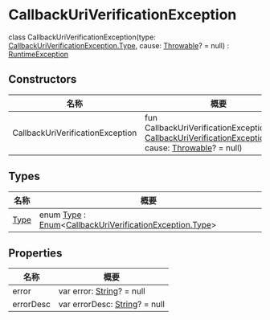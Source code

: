 # CallbackUriVerificationException

class CallbackUriVerificationException(type: [CallbackUriVerificationException.Type](-type/index.md), cause: [Throwable](https://kotlinlang.org/api/latest/jvm/stdlib/kotlin/-throwable/index.html)? = null) : [RuntimeException](https://docs.oracle.com/javase/8/docs/api/java/lang/RuntimeException.html)

## Constructors

| 名称                             | 概要                                                                                                                                                                                                       |
| -------------------------------- | ---------------------------------------------------------------------------------------------------------------------------------------------------------------------------------------------------------- |
| CallbackUriVerificationException | fun CallbackUriVerificationException(type: [CallbackUriVerificationException.Type](-type/index.md), cause: [Throwable](https://kotlinlang.org/api/latest/jvm/stdlib/kotlin/-throwable/index.html)? = null) |

## Types

| 名称                   | 概要                                                                                                                                                                      |
| ---------------------- | ------------------------------------------------------------------------------------------------------------------------------------------------------------------------- |
| [Type](-type/index.md) | enum [Type](-type/index.md) : [Enum](https://kotlinlang.org/api/latest/jvm/stdlib/kotlin/-enum/index.html)&lt;[CallbackUriVerificationException.Type](-type/index.md)&gt; |

## Properties

| 名称      | 概要                                                                                                    |
| --------- | ------------------------------------------------------------------------------------------------------- |
| error     | var error: [String](https://kotlinlang.org/api/latest/jvm/stdlib/kotlin/-string/index.html)? = null     |
| errorDesc | var errorDesc: [String](https://kotlinlang.org/api/latest/jvm/stdlib/kotlin/-string/index.html)? = null |
